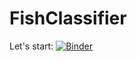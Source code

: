 # FishClassifier
Let's start: [![Binder](https://mybinder.org/badge_logo.svg)](https://mybinder.org/v2/gh/Capou/FishClassifierApp/HEAD?urlpath=%2Fvoila%2Frender%2Ffish_classifier_v2.ipynb)

